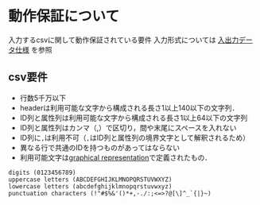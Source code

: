 # 動作保証について
入力するcsvに関して動作保証されている要件
入力形式については [入出力データ仕様](data_in_out.md) を参照 
## csv要件
* 行数5千万以下
* headerは利用可能な文字から構成される長さ1以上140以下の文字列．
* ID列と属性列は利用可能な文字から構成される長さ1以上64以下の文字列
* ID列と属性列はカンマ（,）で区切り，間や末尾にスペースを入れない
* ID列に`,`は利用不可（`,`はID列と属性列の境界文字として解釈されるため）
* 異なる行で共通のIDを持つものがあってはならない
* 利用可能文字は[graphical representation](https://en.cppreference.com/w/cpp/string/byte/isgraph)で定義されたもの．
```
digits (0123456789)
uppercase letters (ABCDEFGHIJKLMNOPQRSTUVWXYZ)
lowercase letters (abcdefghijklmnopqrstuvwxyz)
punctuation characters (!"#$%&'()*+,-./:;<=>?@[\]^_`{|}~)
```
